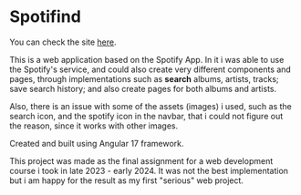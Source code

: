 # Spotifind

You can check the site [here](https://sebasberacu.github.io/Spotifind/).

This is a web application based on the Spotify App. In it i was able to use the Spotify's service, and could also create very different components and pages, through implementations such as **search** albums, artists, tracks; save search history; and also create pages for both albums and artists.

Also, there is an issue with some of the assets (images) i used, such as the search icon, and the spotify icon in the navbar, that i could not figure out the reason, since it works with other images.

Created and built using Angular 17 framework.

This project was made as the final assignment for a web development course i took in late 2023 - early 2024. It was not the best implementation but i am happy for the result as my first "serious" web project.
